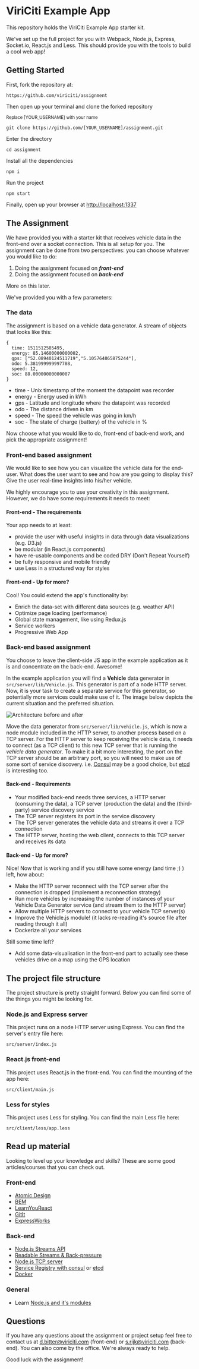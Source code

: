 # ViriCiti Example App
This repository holds the ViriCiti Example App starter kit.

We've set up the full project for you with Webpack, Node.js, Express, Socket.io, React.js and Less. This should provide you with the tools to build a cool web app!

## Getting Started
First, fork the repository at:

`https://github.com/viriciti/assignment`

Then open up your terminal and clone the forked repository

<sup>Replace [YOUR_USERNAME] with your name</sup>

`git clone https://github.com/[YOUR_USERNAME]/assignment.git`

Enter the directory

`cd assignment`

Install all the dependencies

`npm i`

Run the project

`npm start`

Finally, open up your browser at
[http://localhost:1337](http://localhost:1337)


## The Assignment
We have provided you with a starter kit that receives vehicle data in the front-end over a socket connection. This is all setup for you. The assignment can be done from two perspectives: you can choose whatever you would like to do:

1. Doing the assignment focused on **_front-end_**
1. Doing the assignment focused on **_back-end_**

More on this later.

We've provided you with a few parameters:

### The data
The assignment is based on a vehicle data generator. A stream of objects that looks like this:

```JS
{
  time: 1511512585495,
  energy: 85.14600000000002,
  gps: ["52.08940124511719","5.105764865875244"],
  odo: 5.381999999997788,
  speed: 12,
  soc: 88.00000000000007
}
```

* time - Unix timestamp of the moment the datapoint was recorder
* energy - Energy used in kWh
* gps - Latitude and longitude where the datapoint was recorded
* odo - The distance driven in km
* speed - The speed the vehicle was going in km/h
* soc - The state of charge (battery) of the vehicle in %

Now choose what you would like to do, front-end of back-end work, and pick the appropriate assignment!
### Front-end based assignment
We would like to see how you can visualize the vehicle data for the end-user. What does the user want to see and how are you going to display this? Give the user real-time insights into his/her vehicle.

We highly encourage you to use your creativity in this assignment. However, we do have some requirements it needs to meet:

#### Front-end - The requirements
Your app needs to at least:

* provide the user with useful insights in data through data visualizations (e.g. D3.js)
* be modular (in React.js components)
* have re-usable components and be coded DRY (Don't Repeat Yourself)
* be fully responsive and mobile friendly
* use Less in a structured way for styles

#### Front-end - Up for more?
Cool! You could extend the app's functionality by:

* Enrich the data-set with different data sources (e.g. weather API)
* Optimize page loading (performance)
* Global state management, like using Redux.js
* Service workers
* Progressive Web App

### Back-end based assignment
You choose to leave the client-side JS app in the example application as it is and concentrate on the back-end. Awesome!

In the example application you will find a **Vehicle** data generator in `src/server/lib/Vehicle.js`. This generator is part of a node HTTP server. Now, it is your task to create a separate service for this generator, so potentially more services could make use of it. The image below depicts the current situation and the preferred situation.

![Architecture before and after](images/architecture.png)

Move the data generator from `src/server/lib/vehicle.js`, which is now a node module included in the HTTP server, to another process based on a TCP server. For the HTTP server to keep receiving the vehicle data, it needs to connect (as a TCP client) to this new TCP server that is running the _vehicle data generator_. To make it a bit more interesting, the port on the TCP server should be an arbitrary port, so you will need to make use of some sort of service discovery. i.e. [Consul](www.consul.io) may be a good choice, but [etcd](https://coreos.com/etcd/) is interesting too.

#### Back-end - Requirements
* Your modified back-end needs three services, a HTTP server (consuming the data), a TCP server (production the data) and the (third-party) service discovery service
* The TCP server registers its port in the service discovery
* The TCP server generates the vehicle data and streams it over a TCP connection
* The HTTP server, hosting the web client, connects to this TCP server and receives its data

#### Back-end - Up for more?
Nice! Now that is working and if you still have some energy (and time ;) ) left, how about:

* Make the HTTP server reconnect with the TCP server after the connection is dropped (implement a reconnection strategy)
* Run more vehicles by increasing the number of instances of your Vehicle Data Generator service (and stream them to the HTTP server)
* Allow multiple HTTP servers to connect to your vehicle TCP server(s)
* Improve the Vehicle.js module! (it lacks re-reading it's source file after reading through it all)
* Dockerize all your services

Still some time left?

* Add some data-visualisation in the front-end part to actually see these vehicles drive on a map using the GPS location

## The project file structure
The project structure is pretty straight forward. Below you can find some of the things you might be looking for.

### Node.js and Express server

This project runs on a node HTTP server using Express. You can find the server's entry file here:

`src/server/index.js`

### React.js front-end

This project uses React.js in the front-end. You can find the mounting of the app here:

`src/client/main.js`

### Less for styles

This project uses Less for styling. You can find the main Less file here:

`src/client/less/app.less`

## Read up material
Looking to level up your knowledge and skills? These are some good articles/courses that you can check out.

### Front-end
* [Atomic Design](http://atomicdesign.bradfrost.com/chapter-2/)
* [BEM](http://getbem.com/)
* [LearnYouReact](https://github.com/workshopper/learnyoureact)
* [GitIt](https://github.com/jlord/git-it-electron)
* [ExpressWorks](https://github.com/azat-co/expressworks)

### Back-end

* [Node.js Streams API](https://nodejs.org/api/stream.html)
* [Readable Streams & Back-pressure](https://www.transitions-now.com/2015/12/06/merging-time-series-data-streams-a-node-js-streams-case-part-2/)
* [Node.js TCP server](https://nodejs.org/api/net.html)
* [Service Registry with consul](https://www.consul.io/) or [etcd](https://coreos.com/etcd/)
* [Docker](https://www.docker.com/)

### General
* Learn [Node.js and it's modules](http://nodeschool.io/#workshoppers)

## Questions
If you have any questions about the assignment or project setup feel free to contact us at <a href='mailto:d.bitter@viriciti.com'>d.bitter@viriciti.com</a> (front-end) or <a href='mailto:s.rijk@viriciti.com'>s.rijk@viriciti.com</a> (back-end). You can also come by the office. We're always ready to help.

Good luck with the assignment!
